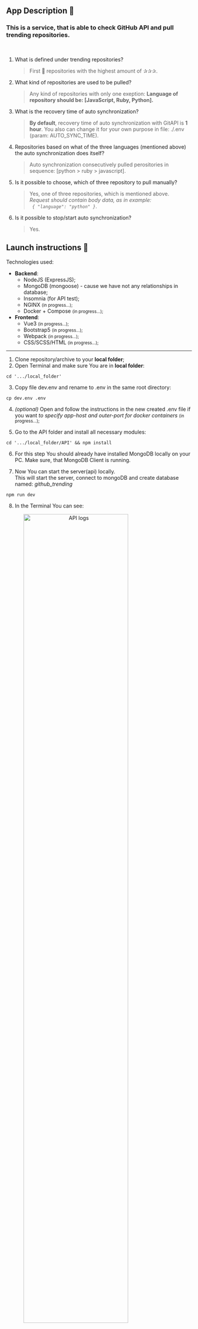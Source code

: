 ## App Description &#128196;

### <span style="text-align: center;">This is a service, that is able to check GitHub API and pull trending repositories.</span>

<br>

1. What is defined under trending repositories?

    >First &#128175; repositories with the highest amount of &#10032;&#10032;&#10032;.

2. What kind of repositories are used to be pulled?

    >Any kind of repositories with only one exeption: **Language of repository should be: [JavaScript, Ruby, Python].**

3. What is the recovery time of auto synchronization?

    >**By default**, recovery time of auto synchronization with GitAPI is **1 hour**. You also can change it for your own purpose in file: ./.env (param: AUTO_SYNC_TIME).

4. Repositories based on what of the three languages (mentioned above) the auto synchronization does itself?

    >Auto synchronization consecutively pulled perositories in sequence: [python > ruby > javascript].

5. Is it possible to choose, which of three repository to pull manually?

    >Yes, one of three repositories, which is mentioned above. <br>*Request should contain body data, as in example:<br> ```
    { "language": "python" }```*.

6. Is it possible to stop/start auto synchronization?

    >Yes.

## Launch instructions &#128196;

Technologies used:

- **Backend**:
  - NodeJS (ExpressJS);
  - MongoDB (mongoose) - cause we have not any relationships in database;
  - Insomnia (for API test);
  - NGINX <span style="font-size: smaller">(in progress...);</span>
  - Docker + Compose <span style="font-size: smaller">(in progress...);</span>
- **Frontend**:
  - Vue3 <span style="font-size: smaller">(in progress...);</span>
  - Bootstrap5 <span style="font-size: smaller">(in progress...);</span>
  - Webpack <span style="font-size: smaller">(in progress...);</span>
  - CSS/SCSS/HTML <span style="font-size: smaller">(in progress...);</span>

---

1. Clone repository/archive to your **local folder**;
2. Open Terminal and make sure You are in **local folder**:

```
cd '.../local_folder'
```

3. Copy file dev.env and rename to .env in the same root directory:

```
cp dev.env .env
```

4. *(optional)* Open and follow the instructions in the new created .env file if you want *to specify app-host and outer-port for docker containers* <span style="font-size: smaller">(in progress...);</span>

5. Go to the API folder and install all necessary modules:

```
cd '.../local_folder/API' && npm install
```

6. For this step You should already have installed MongoDB locally on your PC. Make sure, that MongoDB Client is running.

7. Now You can start the server(api) locally.<br>This will start the server, connect to mongoDB and create database named: *github_trending*

```
npm run dev
```

8. In the Terminal You can see:

<span align="center">
  <img src="./screenshots/ScrShot_1.png" width="75%" height="75%" alt='API logs'>
</span>

## API Endpoints &#128196;

1. **Test**:

    <span style="font-size: smaller">request:</span> -> ```http://localhost:3000/```<br>
    -> <span style="font-size: smaller">response (json):</span><br>
        <span align="center">
            <img src="./screenshots/ScrShot_2.png" width="50%" height="50%" alt='JSON response'>
        </span>

2. **Manually synchronization**. Should include body data with language of repositories to synchronization (described in point №5 at "*App description*"):

    <span style="font-size: smaller">request:</span> -> ```http://localhost:3000/api/v1/repos_sync```<br>
    -> <span style="font-size: smaller">response (json):</span><br>
        <span align="center">
            <img src="./screenshots/ScrShot_3.png" width="50%" height="50%" alt='JSON response'>
        </span>

3. **Get all pulled repositories**:

    <span style="font-size: smaller">request:</span> -> ```http://localhost:3000/api/v1/repos_all```<br>
    -> <span style="font-size: smaller">response (json):</span><br>
        <span align="center">
            <img src="./screenshots/ScrShot_4.png" width="50%" height="50%" alt='JSON response'>
        </span>

4. **Get an exact repository, specified by name or ID** (inner Git ID):

    <span style="font-size: smaller">request:</span> -> ```http://localhost:3000/api/v1/repos_single/:nameOrId```<br>
    -> <span style="font-size: smaller">response (json):</span><br>
        <span align="center">
            <img src="./screenshots/ScrShot_5.png" width="50%" height="50%" alt='JSON response'>
        </span>

5. **Stop server's auto synchronization**:

    <span style="font-size: smaller">request:</span> -> ```http://localhost:3000/api/v1/stop_auto_sync```<br>
    -> <span style="font-size: smaller">response (json):</span><br>
        <span align="center">
            <img src="./screenshots/ScrShot_6.png" width="50%" height="50%" alt='JSON response'>
        </span>
    <br>
    Note: if the auto synchronization is running You will receive a message, that: *Auto sync already enabled!*

6. **Manually start server's auto synchronization**:

    <span style="font-size: smaller">request:</span> -> ```http://localhost:3000/api/v1/start_auto_sync```<br>
    -> <span style="font-size: smaller">response (json):</span><br>
        <span align="center">
            <img src="./screenshots/ScrShot_7.png" width="50%" height="50%" alt='JSON response'>
        </span>
    <br>
    Note: if the auto synchronization is disabled You will receive a message, that: *Auto sync already disabled!*

## p.s

Frontend, Docker + Compose, NGINX: *in progress...*
